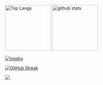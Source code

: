 <p align="left"> 
  <img alt="Top Langs" height="150px" src="https://github-readme-stats.vercel.app/api/top-langs/?username=ash-jp&layout=compact&show_icons=true&theme=onedark" />
  <img alt="github stats" height="150px" src="https://github-readme-stats.vercel.app/api?username=ash-jp&theme=onedark&show_icons=ture" />
</p>

[![trophy](https://github-profile-trophy.vercel.app/?username=ash-jp&theme=onedark&column=7)](https://github.com/ryo-ma/github-profile-trophy)

[![GitHub Streak](http://github-readme-streak-stats.herokuapp.com?user=ash-jp)](https://git.io/streak-stats)

![](https://github-profile-summary-cards.vercel.app/api/cards/profile-details?username=ash-jp&theme=monokai)

<!--
**ash-jp/ash-jp** is a ✨ _special_ ✨ repository because its `README.md` (this file) appears on your GitHub profile.

Here are some ideas to get you started:

- 🔭 I’m currently working on ...
- 🌱 I’m currently learning ...
- 👯 I’m looking to collaborate on ...
- 🤔 I’m looking for help with ...
- 💬 Ask me about ...
- 📫 How to reach me: ...
- 😄 Pronouns: ...
- ⚡ Fun fact: ...
-->
